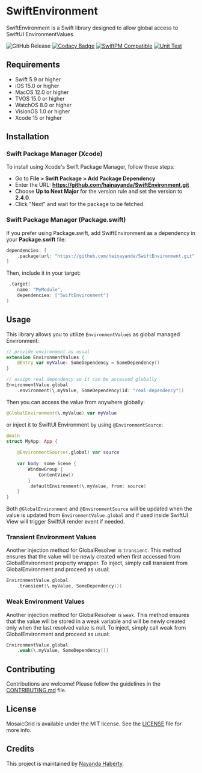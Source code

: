 # SwiftEnvironment

SwiftEnvironment is a Swift library designed to allow global access to SwiftUI EnvironmentValues.

![GitHub Release](https://img.shields.io/github/v/release/hainayanda/swiftenvironment)
[![Codacy Badge](https://app.codacy.com/project/badge/Grade/9dbed03fc0cd49f8a8fdd97a33edf29b)](https://app.codacy.com/gh/hainayanda/SwiftEnvironment/dashboard?utm_source=gh&utm_medium=referral&utm_content=&utm_campaign=Badge_grade)
[![SwiftPM Compatible](https://img.shields.io/badge/SwiftPM-Compatible-brightgreen)](https://swift.org/package-manager/)
[![Unit Test](https://github.com/hainayanda/SwiftEnvironment/actions/workflows/test.yml/badge.svg)](https://github.com/hainayanda/SwiftEnvironment/actions/workflows/test.yml)

## Requirements

- Swift 5.9 or higher
- iOS 15.0 or higher
- MacOS 12.0 or higher
- TVOS 15.0 or higher
- WatchOS 8.0 or higher
- VisionOS 1.0 or higher
- Xcode 15 or higher

## Installation

### Swift Package Manager (Xcode)

To install using Xcode's Swift Package Manager, follow these steps:

- Go to **File > Swift Package > Add Package Dependency**
- Enter the URL: **<https://github.com/hainayanda/SwiftEnvironment.git>**
- Choose **Up to Next Major** for the version rule and set the version to **2.4.0**.
- Click "Next" and wait for the package to be fetched.

### Swift Package Manager (Package.swift)

If you prefer using Package.swift, add SwiftEnvironment as a dependency in your **Package.swift** file:

```swift
dependencies: [
    .package(url: "https://github.com/hainayanda/SwiftEnvironment.git", .upToNextMajor(from: "3.0.0"))
]
```

Then, include it in your target:

```swift
 .target(
    name: "MyModule",
    dependencies: ["SwiftEnvironment"]
)
```

## Usage

This library allows you to utilize `EnvironmentValues` as global managed Environment:

```swift
// provide environment as usual
extension EnvironmentValues {
    @Entry var myValue: SomeDependency = SomeDependency()
}

// assign real dependency so it can be accessed globally
EnvironmentValue.global
    .environment(\.myValue, SomeDependency(id: "real-dependency"))
```

Then you can access the value from anywhere globally:

```swift
@GlobalEnvironment(\.myValue) var myValue
```

or inject it to SwiftUI Environment by using `@EnvironmentSource`:

```swift
@main
struct MyApp: App {
    
    @EnvironmentSource(.global) var source
    
    var body: some Scene {
        WindowGroup {
            ContentView()
        }
        .defaultEnvironment(\.myValue, from: source)
    }
}
```

Both `@GlobalEnvironment` and `@EnvironmentSource` will be updated when the value is updated from `EnvironmentValue.global` and if used inside SwiftUI View will trigger SwiftUI render event if needed.

### Transient Environment Values

Another injection method for GlobalResolver is `transient`. This method ensures that the value will be newly created when first accessed from GlobalEnvironment property wrapper. To inject, simply call transient from GlobalEnvironment and proceed as usual:

```swift
EnvironmentValue.global
    .transient(\.myValue, SomeDependency())
```

### Weak Environment Values

Another injection method for GlobalResolver is `weak`. This method ensures that the value will be stored in a weak variable and will be newly created only when the last resolved value is null. To inject, simply call weak from GlobalEnvironment and proceed as usual:

```swift
EnvironmentValue.global
    .weak(\.myValue, SomeDependency())
```

## Contributing

Contributions are welcome! Please follow the guidelines in the [CONTRIBUTING.md](CONTRIBUTING.md) file.

## License

MosaicGrid is available under the MIT license. See the [LICENSE](LICENSE) file for more info.

## Credits

This project is maintained by [Nayanda Haberty](hainayanda@outlook.com).
